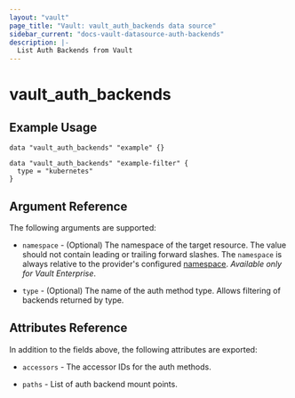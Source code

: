 ```yaml
---
layout: "vault"
page_title: "Vault: vault_auth_backends data source"
sidebar_current: "docs-vault-datasource-auth-backends"
description: |-
  List Auth Backends from Vault
---
```


# vault\_auth\_backends

## Example Usage

```hcl
data "vault_auth_backends" "example" {}
```

```hcl
data "vault_auth_backends" "example-filter" {
  type = "kubernetes"
}
```

## Argument Reference

The following arguments are supported:

* `namespace` - (Optional) The namespace of the target resource.
  The value should not contain leading or trailing forward slashes.
  The `namespace` is always relative to the provider's configured [namespace](/docs/providers/vault#namespace).
  *Available only for Vault Enterprise*.

* `type` - (Optional) The name of the auth method type. Allows filtering of backends returned by type.

## Attributes Reference

In addition to the fields above, the following attributes are exported:

* `accessors` - The accessor IDs for the auth methods.

* `paths` - List of auth backend mount points.
